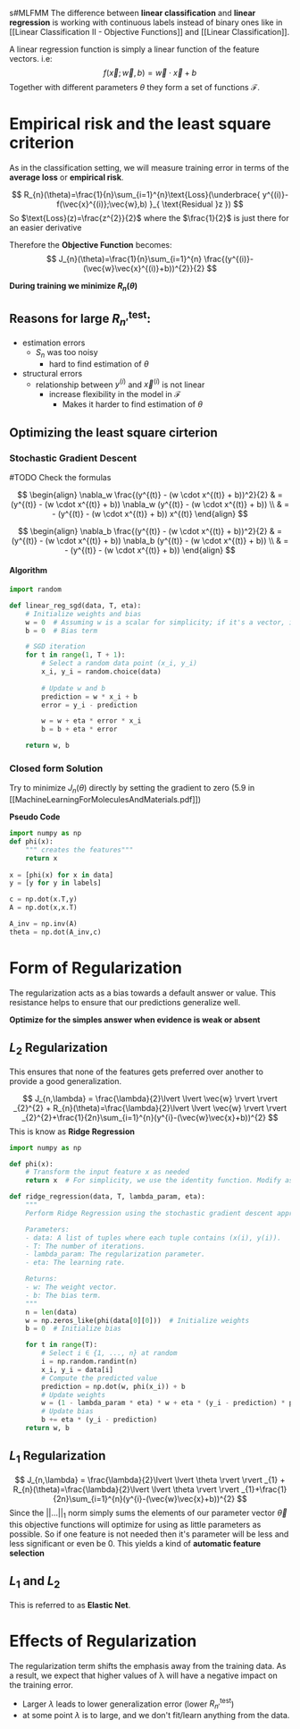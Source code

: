 s#MLFMM 
The difference between **linear classification** and **linear regression** is working with continuous labels instead of binary ones like in [[Linear Classification II - Objective Functions]] and [[Linear Classification]].

A linear regression function is simply a linear function of the feature vectors. i.e:
$$
f(\vec{x};\vec{w},b) = \vec{w}\cdot\vec{x}+b
$$
Together with different parameters $\theta$ they form a set of functions $\mathcal{F}$.
# Empirical risk and the least square criterion

As in the classification setting, we will measure training error in terms of the **average loss** or **empirical risk**. 

$$
R_{n}(\theta)=\frac{1}{n}\sum_{i=1}^{n}\text{Loss}(\underbrace{ y^{(i)}-f(\vec{x}^{(i)};\vec{w},b) }_{ \text{Residual }z  })
$$
So $\text{Loss}(z)=\frac{z^{2}}{2}$ where the $\frac{1}{2}$ is just there for an easier derivative

Therefore the **Objective Function** becomes:
$$
J_{n}(\theta)=\frac{1}{n}\sum_{i=1}^{n} \frac{(y^{(i)}-(\vec{w}\vec{x}^{(i)}+b))^{2}}{2}
$$

**During training we minimize $R_{n}(\theta)$**

## Reasons for large $R_{n'}^{\text{test}}$:
- estimation errors
	- $S_{n}$ was too noisy
		- hard to find estimation of $\theta$
- structural errors
	- relationship between $y^{(i)}$ and $\vec{x}^{(i)}$ is not linear
		- increase flexibility in the model in $\mathcal{F}$
			- Makes it harder to find estimation of $\theta$

## Optimizing the least square cirterion 

### Stochastic Gradient Descent
#TODO Check the formulas

$$
\begin{align}
\nabla_w \frac{(y^{(t)} - (w \cdot x^{(t)} + b))^2}{2}  & = (y^{(t)} - (w \cdot x^{(t)} + b)) \nabla_w (y^{(t)} - (w \cdot x^{(t)} + b))  \\
 & = - (y^{(t)} - (w \cdot x^{(t)} + b)) x^{(t)}
\end{align}
$$

$$
\begin{align}
\nabla_b \frac{(y^{(t)} - (w \cdot x^{(t)} + b))^2}{2}  & = (y^{(t)} - (w \cdot x^{(t)} + b)) \nabla_b (y^{(t)} - (w \cdot x^{(t)} + b))  \\
 & = - (y^{(t)} - (w \cdot x^{(t)} + b))
\end{align}
$$

#### Algorithm 
```python
import random

def linear_reg_sgd(data, T, eta):
    # Initialize weights and bias
    w = 0  # Assuming w is a scalar for simplicity; if it's a vector, initialize as np.zeros(len(data[0][0]))
    b = 0  # Bias term

    # SGD iteration
    for t in range(1, T + 1):
        # Select a random data point (x_i, y_i)
        x_i, y_i = random.choice(data)
        
        # Update w and b
        prediction = w * x_i + b
        error = y_i - prediction

        w = w + eta * error * x_i
        b = b + eta * error

    return w, b
```

### Closed form Solution 

Try to minimize $J_{n}(\theta)$ directly by setting the gradient to zero
(5.9 in [[MachineLearningForMoleculesAndMaterials.pdf]])

**Pseudo Code**
```python
import numpy as np
def phi(x):
	""" creates the features"""
	return x
	
x = [phi(x) for x in data]
y = [y for y in labels]

c = np.dot(x.T,y)
A = np.dot(x,x.T)

A_inv = np.inv(A)
theta = np.dot(A_inv,c)

```

# Form of Regularization

The regularization acts as a bias towards a default answer or value. This resistance helps to ensure that our predictions generalize well. 

**Optimize for the simples answer when evidence is weak or absent**

## $L_{2}$ Regularization

This ensures that none of the features gets preferred over another to provide a good generalization.

$$
J_{n,\lambda} = \frac{\lambda}{2}\lvert \lvert \vec{w} \rvert  \rvert _{2}^{2} + R_{n}(\theta)=\frac{\lambda}{2}\lvert \lvert \vec{w} \rvert  \rvert _{2}^{2}+\frac{1}{2n}\sum_{i=1}^{n}(y^{i}-(\vec{w}\vec{x}+b))^{2}
$$
This is know as **Ridge Regression**

```python
import numpy as np

def phi(x):
    # Transform the input feature x as needed
    return x  # For simplicity, we use the identity function. Modify as needed.

def ridge_regression(data, T, lambda_param, eta):
    """
    Perform Ridge Regression using the stochastic gradient descent approach.

    Parameters:
    - data: A list of tuples where each tuple contains (x(i), y(i)).
    - T: The number of iterations.
    - lambda_param: The regularization parameter.
    - eta: The learning rate.

    Returns:
    - w: The weight vector.
    - b: The bias term.
    """
    n = len(data)
    w = np.zeros_like(phi(data[0][0]))  # Initialize weights
    b = 0  # Initialize bias

    for t in range(T):
        # Select i ∈ {1, ..., n} at random
        i = np.random.randint(n)
        x_i, y_i = data[i]
        # Compute the predicted value
        prediction = np.dot(w, phi(x_i)) + b
        # Update weights
        w = (1 - lambda_param * eta) * w + eta * (y_i - prediction) * phi(x_i)
        # Update bias
        b += eta * (y_i - prediction)
    return w, b
```

## $L_{1}$ Regularization

$$
J_{n,\lambda} = \frac{\lambda}{2}\lvert \lvert \theta \rvert  \rvert _{1} + R_{n}(\theta)=\frac{\lambda}{2}\lvert \lvert \theta \rvert  \rvert _{1}+\frac{1}{2n}\sum_{i=1}^{n}(y^{i}-(\vec{w}\vec{x}+b))^{2}
$$Since the $\lvert \lvert \dots \rvert \rvert_{1}$ norm simply sums the elements of our parameter vector $\vec{\theta}$ this objective functions will optimize for using as little parameters as possible. So if one feature is not needed then it's parameter will be less and less significant or even be $0$. This yields a kind of **automatic feature selection** 

## $L_{1}$ and $L_{2}$ 

This is referred to as **Elastic Net**.


# Effects of Regularization

The regularization term shifts the emphasis away from the training data. As a result, we expect that higher values of λ will have a negative impact on the training error.

- Larger $\lambda$ leads to lower generalization error (lower $R^{\text{test}}_{n'}$)
- at some point $\lambda$ is to large, and we don't fit/learn anything from the data.

 